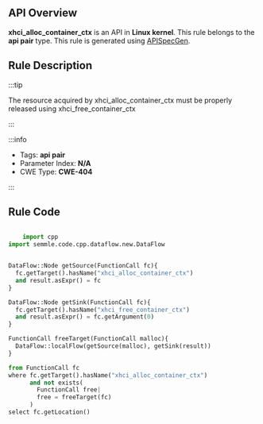 ---
---


## API Overview
**xhci_alloc_container_ctx** is an API in **Linux kernel**. This rule belongs to the **api pair** type. This rule is generated using [APISpecGen](../../tools/APISpecGen).
## Rule Description

:::tip

The resource acquired by xhci_alloc_container_ctx must be properly released using xhci_free_container_ctx

:::

:::info

- Tags: **api pair**
- Parameter Index: **N/A**
- CWE Type: **CWE-404**

:::

## Rule Code
```python

    import cpp
import semmle.code.cpp.dataflow.new.DataFlow


DataFlow::Node getSource(FunctionCall fc){
  fc.getTarget().hasName("xhci_alloc_container_ctx")
  and result.asExpr() = fc
}

DataFlow::Node getSink(FunctionCall fc){
  fc.getTarget().hasName("xhci_free_container_ctx")
  and result.asExpr() = fc.getArgument(0)
}

FunctionCall freeTarget(FunctionCall malloc){
  DataFlow::localFlow(getSource(malloc), getSink(result))
}

from FunctionCall fc
where fc.getTarget().hasName("xhci_alloc_container_ctx")
      and not exists(
        FunctionCall free| 
        free = freeTarget(fc)
      )
select fc.getLocation()

    
```